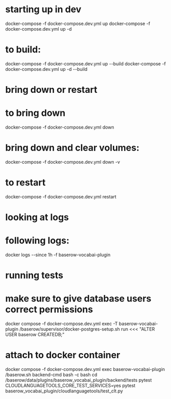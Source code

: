 starting up in dev
==================

docker-compose -f docker-compose.dev.yml up
docker-compose -f docker-compose.dev.yml up -d

# to build:
docker-compose -f docker-compose.dev.yml up --build
docker-compose -f docker-compose.dev.yml up -d --build


bring down or restart
=====================

# to bring down
docker-compose -f docker-compose.dev.yml down
# bring down and clear volumes:
docker-compose -f docker-compose.dev.yml down -v
#
# to restart
docker-compose -f docker-compose.dev.yml restart

looking at logs
===============
# following logs:
docker logs --since 1h -f baserow-vocabai-plugin

running tests
=============

# make sure to give database users correct permissions
docker compose -f docker-compose.dev.yml exec -T baserow-vocabai-plugin /baserow/supervisor/docker-postgres-setup.sh run <<< "ALTER USER baserow CREATEDB;"

# attach to docker container
docker compose -f docker-compose.dev.yml exec baserow-vocabai-plugin /baserow.sh backend-cmd bash -c bash
cd /baserow/data/plugins/baserow_vocabai_plugin/backend/tests
pytest
CLOUDLANGUAGETOOLS_CORE_TEST_SERVICES=yes pytest baserow_vocabai_plugin/cloudlanguagetools/test_clt.py